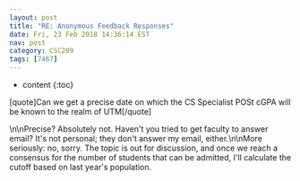 ```yaml
---
layout: post
title: "RE: Anonymous Feedback Responses"
date: Fri, 23 Feb 2018 14:36:14 EST
nav: post
category: CSC209
tags: [7467]
---
```


* content
{:toc}

[quote]Can we get a precise date on which the CS Specialist POSt cGPA will be known to the realm of UTM[/quote]
<!-- more -->
<p>\n\nPrecise? Absolutely not. Haven't you tried to get faculty to answer email? It's not personal; they don't answer my email, either.\n\nMore seriously: no, sorry. The topic is out for discussion, and once we reach a consensus for the number of students that can be admitted, I'll calculate the cutoff based on last year's population.</p>
